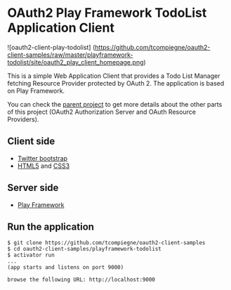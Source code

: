 OAuth2 Play Framework TodoList Application Client
=================================

![oauth2-client-play-todolist] (https://github.com/tcompiegne/oauth2-client-samples/raw/master/playframework-todolist/site/oauth2_play_client_homepage.png)

This is a simple Web Application Client that provides a Todo List Manager fetching Resource Provider protected by OAuth 2. The application is based on Play Framework. 

You can check the [parent project](https://github.com/tcompiegne/oauth2-client-samples) to get more details about the other parts of this project (OAuth2 Authorization Server and OAuth Resource Providers).

## Client side
* [Twitter bootstrap](http://getbootstrap.com/)
* [HTML5](http://www.w3.org/TR/html5/) and [CSS3](http://www.w3schools.com/css/css3_intro.asp)

## Server side
* [Play Framework](https://www.playframework.com/)

## Run the application
```
$ git clone https://github.com/tcompiegne/oauth2-client-samples
$ cd oauth2-client-samples/playframework-todolist
$ activator run
...
(app starts and listens on port 9000)

browse the following URL: http://localhost:9000
```
